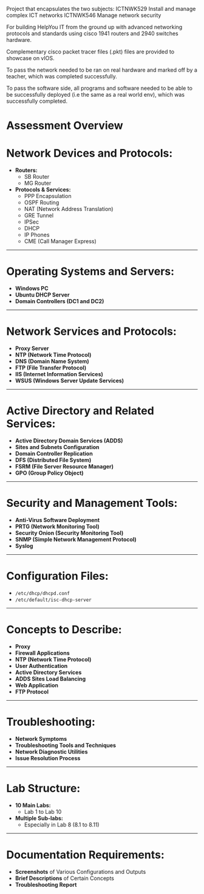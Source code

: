 Project that encapsulates the two subjects:
ICTNWK529 Install and manage complex ICT networks
ICTNWK546 Manage network security

For building HelpYou IT from the ground up with advanced networking protocols and standards using cisco 1941 routers and 2940 switches hardware.

Complementary cisco packet tracer files (.pkt) files are provided to showcase on vIOS.

To pass the network needed to be ran on real hardware and marked off by a teacher, which was completed successfully.

To pass the software side, all programs and software needed to be able to be successfully deployed (i.e the same as a real world env), which was successfully completed.

# Assessment Overview

# Network Devices and Protocols:
- **Routers:**
  - SB Router
  - MG Router
- **Protocols & Services:**
  - PPP Encapsulation
  - OSPF Routing
  - NAT (Network Address Translation)
  - GRE Tunnel
  - IPSec
  - DHCP
  - IP Phones
  - CME (Call Manager Express)
---

# Operating Systems and Servers:

- **Windows PC**
- **Ubuntu DHCP Server**
- **Domain Controllers (DC1 and DC2)**

---

# Network Services and Protocols:

- **Proxy Server**
- **NTP (Network Time Protocol)**
- **DNS (Domain Name System)**
- **FTP (File Transfer Protocol)**
- **IIS (Internet Information Services)**
- **WSUS (Windows Server Update Services)**

---

# Active Directory and Related Services:

- **Active Directory Domain Services (ADDS)**
- **Sites and Subnets Configuration**
- **Domain Controller Replication**
- **DFS (Distributed File System)**
- **FSRM (File Server Resource Manager)**
- **GPO (Group Policy Object)**

---

# Security and Management Tools:

- **Anti-Virus Software Deployment**
- **PRTG (Network Monitoring Tool)**
- **Security Onion (Security Monitoring Tool)**
- **SNMP (Simple Network Management Protocol)**
- **Syslog**

---

# Configuration Files:

- `/etc/dhcp/dhcpd.conf`
- `/etc/default/isc-dhcp-server`

---

# Concepts to Describe:

- **Proxy**
- **Firewall Applications**
- **NTP (Network Time Protocol)**
- **User Authentication**
- **Active Directory Services**
- **ADDS Sites Load Balancing**
- **Web Application**
- **FTP Protocol**

---

# Troubleshooting:

- **Network Symptoms**
- **Troubleshooting Tools and Techniques**
- **Network Diagnostic Utilities**
- **Issue Resolution Process**

---

# Lab Structure:

- **10 Main Labs:**
  - Lab 1 to Lab 10
- **Multiple Sub-labs:**
  - Especially in Lab 8 (8.1 to 8.11)

---

# Documentation Requirements:

- **Screenshots** of Various Configurations and Outputs
- **Brief Descriptions** of Certain Concepts
- **Troubleshooting Report**
